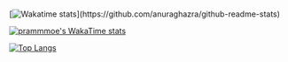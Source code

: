 <br>

[![Wakatime stats](https://github-readme-stats.vercel.app/api/wakatime?username=prammmoe&theme=yeblu&layout=compact&custom_title=What+I've+been+doing+this+day:)](https://github.com/anuraghazra/github-readme-stats)

[![prammmoe's WakaTime stats](https://github-readme-stats.vercel.app/api/wakatime?username=prammmoe&theme=yeblu)](https://github.com/anuraghazra/github-readme-stats)

[![Top Langs](https://github-readme-stats.vercel.app/api/top-langs/?username=prammmoe&theme=yeblu&layout=donut-vertical)](https://github.com/anuraghazra/github-readme-stats)
<br>
